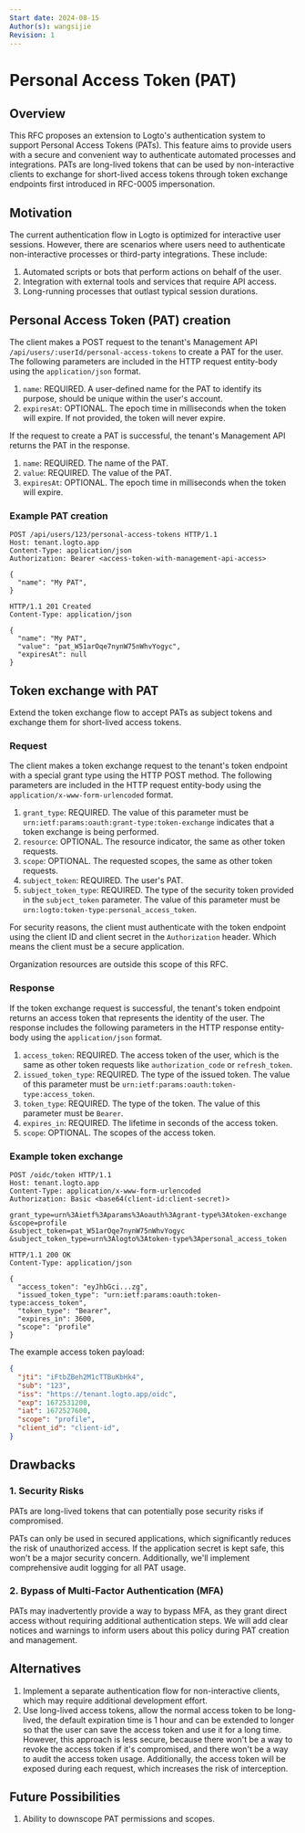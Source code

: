 ```yaml
---
Start date: 2024-08-15
Author(s): wangsijie
Revision: 1
---
```


# Personal Access Token (PAT)

## Overview

This RFC proposes an extension to Logto's authentication system to support Personal Access Tokens (PATs). This feature aims to provide users with a secure and convenient way to authenticate automated processes and integrations. PATs are long-lived tokens that can be used by non-interactive clients to exchange for short-lived access tokens through token exchange endpoints first introduced in RFC-0005 impersonation.

## Motivation

The current authentication flow in Logto is optimized for interactive user sessions. However, there are scenarios where users need to authenticate non-interactive processes or third-party integrations. These include:

1. Automated scripts or bots that perform actions on behalf of the user.
2. Integration with external tools and services that require API access.
3. Long-running processes that outlast typical session durations.

## Personal Access Token (PAT) creation

The client makes a POST request to the tenant's Management API `/api/users/:userId/personal-access-tokens` to create a PAT for the user. The following parameters are included in the HTTP request entity-body using the `application/json` format.

1. `name`: REQUIRED. A user-defined name for the PAT to identify its purpose, should be unique within the user's account.
2. `expiresAt`: OPTIONAL. The epoch time in milliseconds when the token will expire. If not provided, the token will never expire.

If the request to create a PAT is successful, the tenant's Management API returns the PAT in the response.

1. `name`: REQUIRED. The name of the PAT.
2. `value`: REQUIRED. The value of the PAT.
3. `expiresAt`: OPTIONAL. The epoch time in milliseconds when the token will expire.

### Example PAT creation

```http
POST /api/users/123/personal-access-tokens HTTP/1.1
Host: tenant.logto.app
Content-Type: application/json
Authorization: Bearer <access-token-with-management-api-access>

{
  "name": "My PAT",
}
```

```http
HTTP/1.1 201 Created
Content-Type: application/json

{
  "name": "My PAT",
  "value": "pat_W51arOqe7nynW75nWhvYogyc",
  "expiresAt": null
}
```

## Token exchange with PAT

Extend the token exchange flow to accept PATs as subject tokens and exchange them for short-lived access tokens.

### Request

The client makes a token exchange request to the tenant's token endpoint with a special grant type using the HTTP POST method. The following parameters are included in the HTTP request entity-body using the `application/x-www-form-urlencoded` format.

1. `grant_type`: REQUIRED. The value of this parameter must be `urn:ietf:params:oauth:grant-type:token-exchange` indicates that a token exchange is being performed.
2. `resource`: OPTIONAL. The resource indicator, the same as other token requests.
3. `scope`: OPTIONAL. The requested scopes, the same as other token requests.
4. `subject_token`: REQUIRED. The user's PAT.
5. `subject_token_type`: REQUIRED. The type of the security token provided in the `subject_token` parameter. The value of this parameter must be `urn:logto:token-type:personal_access_token`.

For security reasons, the client must authenticate with the token endpoint using the client ID and client secret in the `Authorization` header. Which means the client must be a secure application.

Organization resources are outside this scope of this RFC.

### Response

If the token exchange request is successful, the tenant's token endpoint returns an access token that represents the identity of the user. The response includes the following parameters in the HTTP response entity-body using the `application/json` format.

1. `access_token`: REQUIRED. The access token of the user, which is the same as other token requests like `authorization_code` or `refresh_token`.
2. `issued_token_type`: REQUIRED. The type of the issued token. The value of this parameter must be `urn:ietf:params:oauth:token-type:access_token`.
3. `token_type`: REQUIRED. The type of the token. The value of this parameter must be `Bearer`.
4. `expires_in`: REQUIRED. The lifetime in seconds of the access token.
5. `scope`: OPTIONAL. The scopes of the access token.

### Example token exchange

```http
POST /oidc/token HTTP/1.1
Host: tenant.logto.app
Content-Type: application/x-www-form-urlencoded
Authorization: Basic <base64(client-id:client-secret)>

grant_type=urn%3Aietf%3Aparams%3Aoauth%3Agrant-type%3Atoken-exchange
&scope=profile
&subject_token=pat_W51arOqe7nynW75nWhvYogyc
&subject_token_type=urn%3Alogto%3Atoken-type%3Apersonal_access_token
```

```http
HTTP/1.1 200 OK
Content-Type: application/json

{
  "access_token": "eyJhbGci...zg",
  "issued_token_type": "urn:ietf:params:oauth:token-type:access_token",
  "token_type": "Bearer",
  "expires_in": 3600,
  "scope": "profile"
}
```

The example access token payload:

```json
{
  "jti": "iFtbZBeh2M1cTTBuKbHk4",
  "sub": "123",
  "iss": "https://tenant.logto.app/oidc",
  "exp": 1672531200,
  "iat": 1672527600,
  "scope": "profile",
  "client_id": "client-id",
}
```

## Drawbacks

### 1. Security Risks

PATs are long-lived tokens that can potentially pose security risks if compromised.

PATs can only be used in secured applications, which significantly reduces the risk of unauthorized access. If the application secret is kept safe, this won't be a major security concern. Additionally, we'll implement comprehensive audit logging for all PAT usage.

### 2. Bypass of Multi-Factor Authentication (MFA)

PATs may inadvertently provide a way to bypass MFA, as they grant direct access without requiring additional authentication steps. We will add clear notices and warnings to inform users about this policy during PAT creation and management.

## Alternatives

1. Implement a separate authentication flow for non-interactive clients, which may require additional development effort.
2. Use long-lived access tokens, allow the normal access token to be long-lived, the default expiration time is 1 hour and can be extended to longer so that the user can save the access token and use it for a long time. However, this approach is less secure, because there won't be a way to revoke the access token if it's compromised, and there won't be a way to audit the access token usage. Additionally, the access token will be exposed during each request, which increases the risk of interception.

## Future Possibilities

1. Ability to downscope PAT permissions and scopes.
